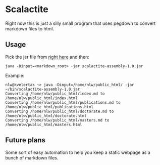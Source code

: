Scalactite
==========

Right now this is just a silly small program that uses pegdown to convert markdown files to html.

## Usage
Pick the jar file from [right here](https://github.com/nlw0/scalactite/raw/master/dist/scalactite-assembly-1.0.jar) and then: 
```
java -Dinput=<markdown_root> -jar scalactite-assembly-1.0.jar
```
    
Example:

```
nlw@kvelertak ~> java -Dinput=/home/nlw/public_html/ -jar ~/bin/scalactite-assembly-1.0.jar
Converting /home/nlw/public_html/index.md to /home/nlw/public_html/index.html
Converting /home/nlw/public_html/publications.md to /home/nlw/public_html/publications.html
Converting /home/nlw/public_html/doctorate.md to /home/nlw/public_html/doctorate.html
Converting /home/nlw/public_html/masters.md to /home/nlw/public_html/masters.html
```
    

## Future plans
Some sort of easy automation to help you keep a static webpage as a bunch of markdown files. 